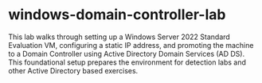 # windows-domain-controller-lab
This lab walks through setting up a Windows Server 2022 Standard Evaluation VM, configuring a static IP address, and promoting the machine to a Domain Controller using Active Directory Domain Services (AD DS). This foundational setup prepares the environment for detection labs and other Active Directory based exercises.
